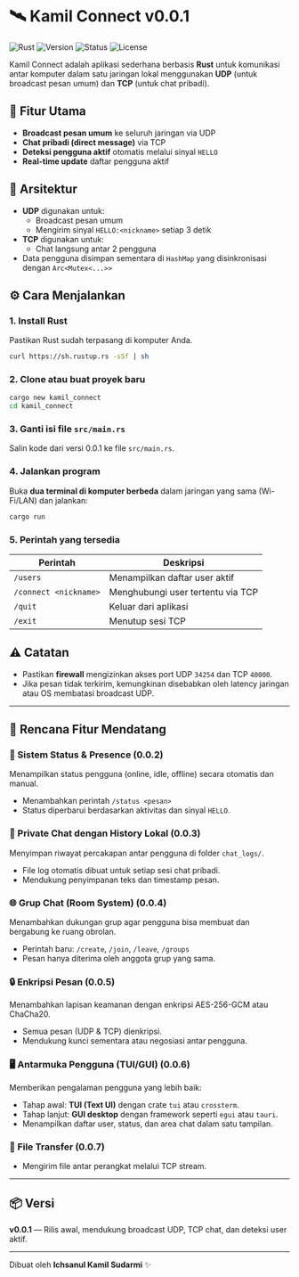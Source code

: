 # 🛰️ Kamil Connect v0.0.1

![Rust](https://img.shields.io/badge/Rust-Programming%20Language-orange)
![Version](https://img.shields.io/badge/Version-v0.0.1-blue)
![Status](https://img.shields.io/badge/Status-Active-brightgreen)
![License](https://img.shields.io/badge/License-MIT-lightgrey)

Kamil Connect adalah aplikasi sederhana berbasis **Rust** untuk komunikasi antar komputer dalam satu jaringan lokal menggunakan **UDP** (untuk broadcast pesan umum) dan **TCP** (untuk chat pribadi).

## 🚀 Fitur Utama
- **Broadcast pesan umum** ke seluruh jaringan via UDP  
- **Chat pribadi (direct message)** via TCP  
- **Deteksi pengguna aktif** otomatis melalui sinyal `HELLO`  
- **Real-time update** daftar pengguna aktif  

## 🧱 Arsitektur
- **UDP** digunakan untuk:
  - Broadcast pesan umum
  - Mengirim sinyal `HELLO:<nickname>` setiap 3 detik
- **TCP** digunakan untuk:
  - Chat langsung antar 2 pengguna
- Data pengguna disimpan sementara di `HashMap` yang disinkronisasi dengan `Arc<Mutex<...>>`

## ⚙️ Cara Menjalankan

### 1. Install Rust
Pastikan Rust sudah terpasang di komputer Anda.
```bash
curl https://sh.rustup.rs -sSf | sh
```

### 2. Clone atau buat proyek baru
```bash
cargo new kamil_connect
cd kamil_connect
```

### 3. Ganti isi file `src/main.rs`
Salin kode dari versi 0.0.1 ke file `src/main.rs`.

### 4. Jalankan program
Buka **dua terminal di komputer berbeda** dalam jaringan yang sama (Wi-Fi/LAN) dan jalankan:
```bash
cargo run
```

### 5. Perintah yang tersedia
| Perintah | Deskripsi |
|-----------|------------|
| `/users` | Menampilkan daftar user aktif |
| `/connect <nickname>` | Menghubungi user tertentu via TCP |
| `/quit` | Keluar dari aplikasi |
| `/exit` | Menutup sesi TCP |

## ⚠️ Catatan
- Pastikan **firewall** mengizinkan akses port UDP `34254` dan TCP `40000`.
- Jika pesan tidak terkirim, kemungkinan disebabkan oleh latency jaringan atau OS membatasi broadcast UDP.

---

## 🎯 Rencana Fitur Mendatang

### 🧩 Sistem Status & Presence (0.0.2)
   Menampilkan status pengguna (online, idle, offline) secara otomatis dan manual.  
   - Menambahkan perintah `/status <pesan>`  
   - Status diperbarui berdasarkan aktivitas dan sinyal `HELLO`.

### 💬 Private Chat dengan History Lokal (0.0.3)
   Menyimpan riwayat percakapan antar pengguna di folder `chat_logs/`.  
   - File log otomatis dibuat untuk setiap sesi chat pribadi.  
   - Mendukung penyimpanan teks dan timestamp pesan.

### 🌐 Grup Chat (Room System) (0.0.4)
   Menambahkan dukungan grup agar pengguna bisa membuat dan bergabung ke ruang obrolan.  
   - Perintah baru: `/create`, `/join`, `/leave`, `/groups`  
   - Pesan hanya diterima oleh anggota grup yang sama.

### 🔒 Enkripsi Pesan (0.0.5)
   Menambahkan lapisan keamanan dengan enkripsi AES-256-GCM atau ChaCha20.  
   - Semua pesan (UDP & TCP) dienkripsi.  
   - Mendukung kunci sementara atau negosiasi antar pengguna.

### 🖥️ Antarmuka Pengguna (TUI/GUI) (0.0.6)
   Memberikan pengalaman pengguna yang lebih baik:  
   - Tahap awal: **TUI (Text UI)** dengan crate `tui` atau `crossterm`.  
   - Tahap lanjut: **GUI desktop** dengan framework seperti `egui` atau `tauri`.  
   - Menampilkan daftar user, status, dan area chat dalam satu tampilan.

### 📁 File Transfer (0.0.7)
   - Mengirim file antar perangkat melalui TCP stream.

---

## 📦 Versi
**v0.0.1** — Rilis awal, mendukung broadcast UDP, TCP chat, dan deteksi user aktif.

---

Dibuat oleh **Ichsanul Kamil Sudarmi** ✨